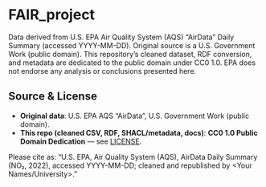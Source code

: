 # FAIR_project

Data derived from U.S. EPA Air Quality System (AQS) “AirData” Daily Summary (accessed YYYY-MM-DD).
Original source is a U.S. Government Work (public domain).
This repository’s cleaned dataset, RDF conversion, and metadata are dedicated to the public domain under CC0 1.0.
EPA does not endorse any analysis or conclusions presented here.

## Source & License
- **Original data**: U.S. EPA AQS “AirData”, U.S. Government Work (public domain).
- **This repo (cleaned CSV, RDF, SHACL/metadata, docs)**: **CC0 1.0 Public Domain Dedication** — see [LICENSE](./LICENSE).

Please cite as: “U.S. EPA, Air Quality System (AQS), AirData Daily Summary (NO₂, 2022), accessed YYYY-MM-DD; cleaned and republished by <Your Names/University>.”
